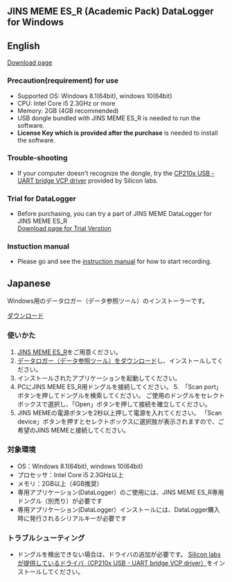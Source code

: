 ## JINS MEME ES_R (Academic Pack) DataLogger for Windows

## English

[Download page](https://github.com/jins-meme/academic-pack-datalogger-for-windows/releases)

### Precaution(requirement) for use<br>
* Supported OS: Windows 8.1(64bit), windows 10(64bit)<br>
* CPU: Intel Core i5 2.3GHz or more
* Memory: 2GB (4GB recommended)
* USB dongle bundled with JINS MEME ES_R is needed to run the software.<br>
* **License Key which is provided after the purchase** is needed to install the software.<br>

### Trouble-shooting<br>
* If your computer doesn't recognize the dongle, try the [CP210x USB - UART bridge VCP driver]( https://www.silabs.com/products/mcu/Pages/USBtoUARTBridgeVCPDrivers.aspx) provided by Silicon labs.

### Trial for DataLogger  
* Before purchasing, you can try a part of JINS MEME DataLogger for JINS MEME ES_R  
[Download page for Trial Verstion](https://github.com/jins-meme/ap-Trial-datalogger-for-windows)

### Instuction manual 
* Please go and see the [instruction manual](https://jins-meme.github.io/apdoc/en/) for how to start recording.


## Japanese

Windows用のデータロガー（データ参照ツール）のインストーラーです。

[ダウンロード](https://github.com/jins-meme/academic-pack-datalogger-for-windows/releases)

### 使いかた
1. [JINS MEME ES_R](https://jins-meme.com/academic)をご用意ください。
2. [データロガー（データ参照ツール）をダウンロード](https://github.com/jins-meme/academic-pack-datalogger-for-windows/releases)し、インストールしてください。
3. インストールされたアプリケーションを起動してください。
4. PCにJINS MEME ES_R用ドングルを接続してください。
5.　「Scan port」ボタンを押してドングルを検索してください。 ご使用のドングルをセレクトボックスで選択し、「Open」ボタンを押して接続を確立してください。
6. JINS MEMEの電源ボタンを2秒以上押して電源を入れてください。 「Scan device」ボタンを押すとセレクトボックスに選択肢が表示されますので、ご希望のJINS MEMEと接続してください。

### 対象環境
* OS：Windows 8.1(64bit), windows 10(64bit)
* プロセッサ：Intel Core i5 2.3GHz以上
* メモリ：2GB以上（4GB推奨）
* 専用アプリケーション(DataLogger）のご使用には、JINS MEME ES_R専用ドングル（別売り）が必要です
* 専用アプリケーション(DataLogger）インストールには、DataLogger購入時に発行されるシリアルキーが必要です

### トラブルシューティング
* ドングルを検出できない場合は、ドライバの追加が必要です。 [Silicon labsが提供しているドライバ（CP210x USB - UART bridge VCP driver）]( https://www.silabs.com/products/mcu/Pages/USBtoUARTBridgeVCPDrivers.aspx)をインストールしてください。
